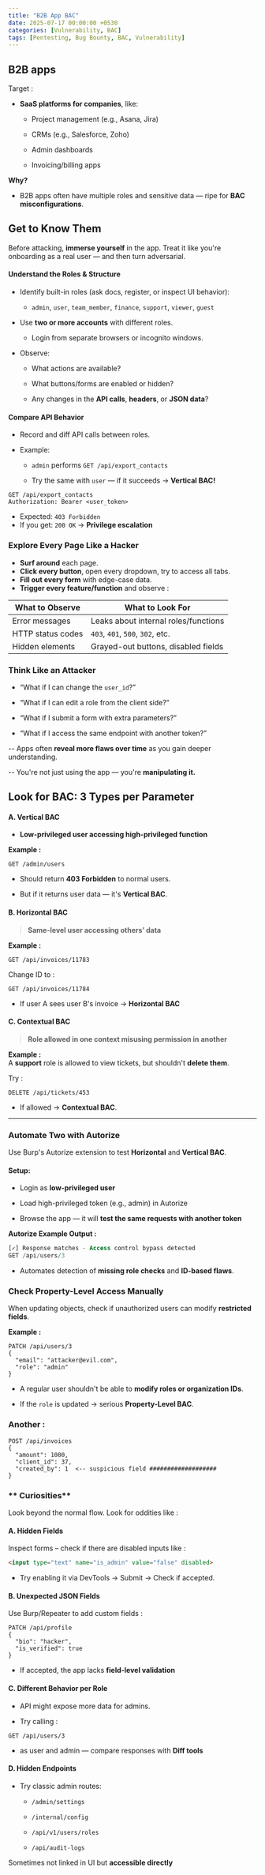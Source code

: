 ```yaml
---
title: "B2B App BAC"
date: 2025-07-17 00:00:00 +0530
categories: [Vulnerability, BAC]
tags: [Pentesting, Bug Bounty, BAC, Vulnerability]
---
```


## **B2B apps**

Target :

-   **SaaS platforms for companies**, like:
    
    -   Project management (e.g., Asana, Jira)
        
    -   CRMs (e.g., Salesforce, Zoho)
        
    -   Admin dashboards
        
    -   Invoicing/billing apps
        

**Why?**  
-  B2B apps often have multiple roles and sensitive data — ripe for **BAC misconfigurations**.

## **Get to Know Them**

Before attacking, **immerse yourself** in the app. Treat it like you're onboarding as a real user — and then turn adversarial.

#### **Understand the Roles & Structure**

-   Identify built-in roles (ask docs, register, or inspect UI behavior):
    
    -   `admin`, `user`, `team_member`, `finance`, `support`, `viewer`, `guest`
        
-   Use **two or more accounts** with different roles.
    
    -   Login from separate browsers or incognito windows.
        
-   Observe:
    
    -   What actions are available?
        
    -   What buttons/forms are enabled or hidden?
        
    -   Any changes in the **API calls**, **headers**, or **JSON data**?

#### **Compare API Behavior**

-   Record and diff API calls between roles.
    
-   Example:
    
    -   `admin` performs `GET /api/export_contacts`
        
    -   Try the same with `user` — if it succeeds →  **Vertical BAC!**

```https
GET /api/export_contacts
Authorization: Bearer <user_token>
```

- Expected: `403 Forbidden`  
- If you get: `200 OK` →  **Privilege escalation**

### **Explore Every Page Like a Hacker**

 - **Surf around** each page.  
 - **Click every button**, open every dropdown, try to access all tabs.  
 - **Fill out every form** with edge-case data.  
 - **Trigger every feature/function** and observe :
 
| What to Observe | What to Look For  |
|--|--|
| Error messages |Leaks about internal roles/functions  |
|HTTP status codes| `403`, `401`, `500`, `302`, etc.
|Hidden elements| Grayed-out buttons, disabled fields

### **Think Like an Attacker**

-   “What if I can change the `user_id`?”
    
-   “What if I can edit a role from the client side?”
    
-   “What if I submit a form with extra parameters?”
    
-   “What if I access the same endpoint with another token?”

-- Apps often **reveal more flaws over time** as you gain deeper understanding.

-- You're not just using the app — you're **manipulating it.**

## **Look for BAC: 3 Types per Parameter**

#### A. Vertical BAC

- **Low-privileged user accessing high-privileged function**

**Example :**
```
GET /admin/users
```
-   Should return **403 Forbidden** to normal users.
    
-   But if it returns user data — it's **Vertical BAC**.

#### B. Horizontal BAC

> **Same-level user accessing others’ data**

**Example :**
```
GET /api/invoices/11783
```
Change ID to :
```
GET /api/invoices/11784
```
- If user A sees user B's invoice → **Horizontal BAC**

#### C. Contextual BAC

> **Role allowed in one context misusing permission in another**

**Example :**  
A **support** role is allowed to view tickets, but shouldn't **delete them**.

Try :
```
DELETE /api/tickets/453
```

- If allowed → **Contextual BAC**.
<hr>

### **Automate Two with Autorize**

Use Burp's Autorize extension to test **Horizontal** and **Vertical BAC**.

#### Setup:

-   Login as **low-privileged user**
    
-   Load high-privileged token (e.g., admin) in Autorize
    
-   Browse the app — it will **test the same requests with another token**
    

**Autorize Example Output :**
```sql
[✓] Response matches - Access control bypass detected
GET /api/users/3
```
- Automates detection of **missing role checks** and **ID-based flaws**.

### **Check Property-Level Access Manually**

When updating objects, check if unauthorized users can modify **restricted fields**.

**Example :**

```http
PATCH /api/users/3
{
  "email": "attacker@evil.com",
  "role": "admin"
}
```
-   A regular user shouldn't be able to **modify roles or organization IDs**.
    
-   If the `role` is updated → serious **Property-Level BAC**.

### Another : 
```
POST /api/invoices
{
  "amount": 1000,
  "client_id": 37,
  "created_by": 1  <-- suspicious field ###################
}
```
### ** Curiosities**

Look beyond the normal flow. Look for oddities like :

#### A. **Hidden Fields**

Inspect forms – check if there are disabled inputs like :
```html
<input type="text" name="is_admin" value="false" disabled>
```

- Try enabling it via DevTools → Submit → Check if accepted.

#### B. **Unexpected JSON Fields**

Use Burp/Repeater to add custom fields :
```
PATCH /api/profile
{
  "bio": "hacker",
  "is_verified": true
}
```

- If accepted, the app lacks **field-level validation**

#### C. **Different Behavior per Role**

-   API might expose more data for admins.
    
-   Try calling :
```https
GET /api/users/3
```

- as user and admin — compare responses with **Diff tools**

#### D. **Hidden Endpoints**

-   Try classic admin routes:
    
    -   `/admin/settings`
        
    -   `/internal/config`
        
    -   `/api/v1/users/roles`
        
    -   `/api/audit-logs`
        

Sometimes not linked in UI but **accessible directly**


